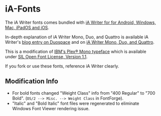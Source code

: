 # iA-Fonts

The iA Writer fonts comes bundled with [iA Writer for for Android, Windows, Mac, iPadOS and iOS](https://ia.net/writer).

In-depth explanation of iA Writer Mono, Duo, and Quattro is available iA Writer's [blog entry on Duospace](https://ia.net/topics/in-search-of-the-perfect-writing-font) and on [iA Writer Mono, Duo, and Quattro](https://ia.net/topics/a-typographic-christmas).

This is a modification of [IBM's Plex® Mono typeface](https://github.com/IBM/type) which is available under [SIL Open Font License, Version 1.1](https://opensource.org/license/ofl-1-1).

If you fork or use these fonts, reference iA Writer clearly.

## Modification Info

- For bold fonts changed "Weight Class" info from "400 Regular" to "700 Bold". (`OS/2 --> Misc. --> Weight Class` in FontForge).
- "Italic" and "Bold Italic" font files were regenerated to eliminate Windows Font Viewer rendering issue.
